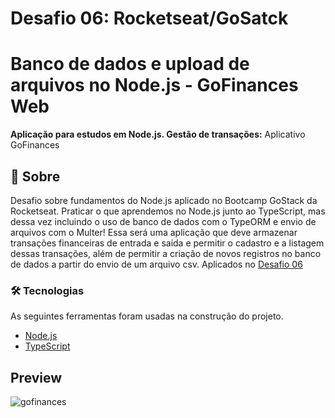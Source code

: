 # Desafio 06: Rocketseat/GoSatck

# Banco de dados e upload de arquivos no Node.js - GoFinances Web
<p alin="center"><b>Aplicação para estudos em Node.js. Gestão de transações:</b> Aplicativo GoFinances</p>

## 🚀 Sobre
Desafio sobre fundamentos do Node.js aplicado no Bootcamp GoStack da Rocketseat. 
Praticar o que aprendemos no Node.js junto ao TypeScript, mas dessa vez incluindo o uso de banco de dados com o TypeORM e envio de arquivos com o Multer!
Essa será uma aplicação que deve armazenar transações financeiras de entrada e saída e permitir o cadastro e a listagem dessas transações, além de permitir a criação de novos registros no banco de dados a partir do envio de um arquivo csv.
Aplicados no [Desafio 06](https://github.com/Rocketseat/bootcamp-gostack-desafios/tree/master/desafio-database-upload)

### 🛠 Tecnologias
As seguintes ferramentas foram usadas na construção do projeto.
 
- [Node.js](https://nodejs.org/en/)
- [TypeScript](https://www.typescriptlang.org/)

## Preview
![gofinances](https://user-images.githubusercontent.com/26713717/90691706-271eab00-e24a-11ea-9df4-0e8f63e53304.png)

